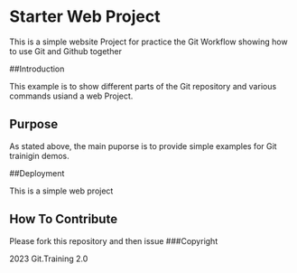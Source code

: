 # Starter Web Project

This is a simple website Project for practice the Git Workflow
showing how to use Git and Github together

##Introduction

This example  is to show different parts of the Git repository 
and various commands usiand a web Project.
## Purpose

As stated above, the main puporse is to provide simple examples for Git trainigin demos.

##Deployment

This is a simple web project
## How To Contribute
Please fork this repository and then issue
###Copyright

2023 Git.Training 2.0